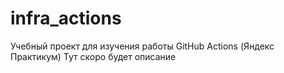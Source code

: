 # infra_actions
Учебный проект для изучения работы GitHub Actions (Яндекс Практикум)
Тут скоро будет описание
